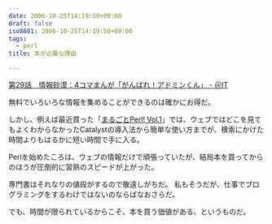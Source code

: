 ```yaml
---
date: 2006-10-25T14:19:50+09:00
draft: false
iso8601: 2006-10-25T14:19:50+09:00
tags:
  - perl
title: 本が必要な理由

---
```


[第29話　情報砂漠：4コマまんが「がんばれ！アドミンくん」 \- ＠IT](https://atmarkit.itmedia.co.jp/ait/articles/0606/14/news108.html)

無料でいろいろな情報を集めることができるのは確かにお得だ。
                              
しかし、例えば最近買った「[まるごとPerl\! Vol\.1](https://amzn.to/4gfseCm)」では、ウェブではどこを見てもよくわからなかったCatalystの導入法から簡単な使い方までが、検索にかけた時間よりもはるかに短い時間で手に入る。

Perlを始めたころは、ウェブの情報だけで頑張っていたが、結局本を買ってからのほうが圧倒的に習熟のスピードが上がった。

専門書はそれなりの値段がするので敬遠しがちだ。
私もそうだが、仕事でプログラミングをするわけではないのならばなおさらだ。

でも、時間が限られているからこそ、本を買う価値がある、というものだ。
